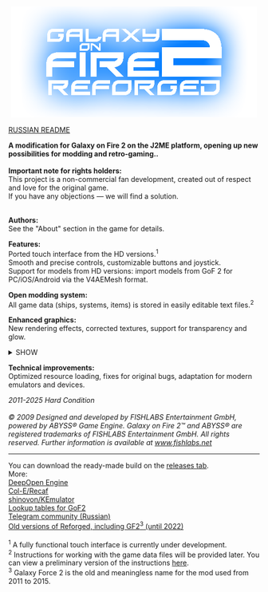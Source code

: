 <p align="center">
  <img src="github/logo.png"/>
</p>

[RUSSIAN README](README_RU.md)

<b>A modification for Galaxy on Fire 2 on the J2ME platform, opening up new possibilities for modding and retro-gaming..</b>
<br><br><b>Important note for rights holders:</b>
<br>This project is a non-commercial fan development, created out of respect and love for the original game.
<br>If you have any objections — we will find a solution.

<br><b>Authors:</b>
<br>See the "About" section in the game for details.

<b>Features:</b>
<br>Ported touch interface from the HD versions.<sup>1</sup>
<br>Smooth and precise controls, customizable buttons and joystick.
<br>Support for models from HD versions: import models from GoF 2 for PC/iOS/Android via the V4AEMesh format.

<b>Open modding system:</b>
<br>All game data (ships, systems, items) is stored in easily editable text files.<sup>2</sup>

<b>Enhanced graphics:</b>
<br>New rendering effects, corrected textures, support for transparency and glow.
<p align="center">
<details>
<summary>SHOW</summary>

___

  <img src="github/screen1.png"/>
  <img src="github/screen2.png"/>
  <img src="github/screen3.png"/>

___
  </details>
</p>

<b>Technical improvements:</b>
<br>Optimized resource loading, fixes for original bugs, adaptation for modern emulators and devices.

<i>2011-2025 Hard Condition</i>
<br><br><i>© 2009 Designed and developed by FISHLABS Entertainment GmbH, powered by ABYSS® Game
Engine. Galaxy on Fire 2™ and ABYSS® are registered trademarks of FISHLABS
Entertainment GmbH. All rights reserved. Further information is available at www.fishlabs.net</i>

---
You can download the ready-made build on the [releases tab](https://github.com/Smert124/Galaxy-on-Fire-2-Reforged/releases).\
More:\
[DeepOpen Engine](https://github.com/BaalNetbek/DeepOpen)\
 [Col-E/Recaf](https://github.com/Col-E/Recaf)\
 [shinovon/KEmulator](https://github.com/shinovon/KEmulator)\
 [Lookup tables for GoF2](https://docs.google.com/spreadsheets/u/1/d/e/2PACX-1vRjJFtnrG9-7vdqHtHtPCu0Tg7C-1A89lxo434_7fgEguS9I6O1u3wcRmoWnHEhgUP2Mbd9EMIzAPJA/pubhtml#)\
 [Telegram community (Russian)](https://t.me/HardCondition)\
 [Old versions of Reforged, including GF2<sup>3</sup> (until 2022)](https://drive.google.com/drive/folders/198TUt7ERvaK7kdShcHvn_otm48rbBnKV?usp=drive_link)
 <br><br><sup>1</sup> A fully functional touch interface is currently under development.
 <br><sup>2</sup> Instructions for working with the game data files will be provided later. You can view a preliminary version of the instructions [here](github/Engine_instructions_alpha.pdf).
 <br><sup>3</sup> Galaxy Force 2 is the old and meaningless name for the mod used from 2011 to 2015.
